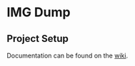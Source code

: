 # IMG Dump
## Project Setup
Documentation can be found on the [wiki](https://github.com/NTIG-Uppsala/imgdump/wiki).
